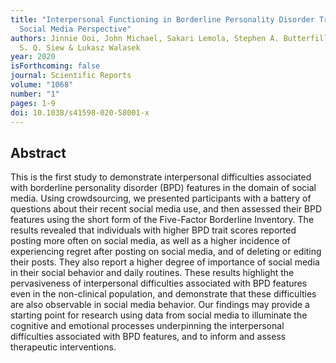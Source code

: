 ```yaml
---
title: "Interpersonal Functioning in Borderline Personality Disorder Traits: A
  Social Media Perspective"
authors: Jinnie Ooi, John Michael, Sakari Lemola, Stephen A. Butterfill, Cynthia
  S. Q. Siew & Lukasz Walasek
year: 2020
isForthcoming: false
journal: Scientific Reports
volume: "1068"
number: "1"
pages: 1-9
doi: 10.1038/s41598-020-58001-x
---
```


## Abstract

This is the first study to demonstrate interpersonal difficulties associated with borderline personality disorder (BPD) features in the domain of social media. Using crowdsourcing, we presented participants with a battery of questions about their recent social media use, and then assessed their BPD features using the short form of the Five-Factor Borderline Inventory. The results revealed that individuals with higher BPD trait scores reported posting more often on social media, as well as a higher incidence of experiencing regret after posting on social media, and of deleting or editing their posts. They also report a higher degree of importance of social media in their social behavior and daily routines. These results highlight the pervasiveness of interpersonal difficulties associated with BPD features even in the non-clinical population, and demonstrate that these difficulties are also observable in social media behavior. Our findings may provide a starting point for research using data from social media to illuminate the cognitive and emotional processes underpinning the interpersonal difficulties associated with BPD features, and to inform and assess therapeutic interventions.

